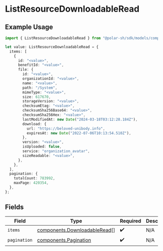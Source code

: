 # ListResourceDownloadableRead

## Example Usage

```typescript
import { ListResourceDownloadableRead } from "@polar-sh/sdk/models/components";

let value: ListResourceDownloadableRead = {
  items: [
    {
      id: "<value>",
      benefitId: "<value>",
      file: {
        id: "<value>",
        organizationId: "<value>",
        name: "<value>",
        path: "/System",
        mimeType: "<value>",
        size: 617670,
        storageVersion: "<value>",
        checksumEtag: "<value>",
        checksumSha256Base64: "<value>",
        checksumSha256Hex: "<value>",
        lastModifiedAt: new Date("2024-03-18T03:12:28.184Z"),
        download: {
          url: "https://beloved-unibody.info",
          expiresAt: new Date("2022-07-06T10:13:54.510Z"),
        },
        version: "<value>",
        isUploaded: false,
        service: "organization_avatar",
        sizeReadable: "<value>",
      },
    },
  ],
  pagination: {
    totalCount: 783992,
    maxPage: 420354,
  },
};
```

## Fields

| Field                                                                        | Type                                                                         | Required                                                                     | Description                                                                  |
| ---------------------------------------------------------------------------- | ---------------------------------------------------------------------------- | ---------------------------------------------------------------------------- | ---------------------------------------------------------------------------- |
| `items`                                                                      | [components.DownloadableRead](../../models/components/downloadableread.md)[] | :heavy_check_mark:                                                           | N/A                                                                          |
| `pagination`                                                                 | [components.Pagination](../../models/components/pagination.md)               | :heavy_check_mark:                                                           | N/A                                                                          |